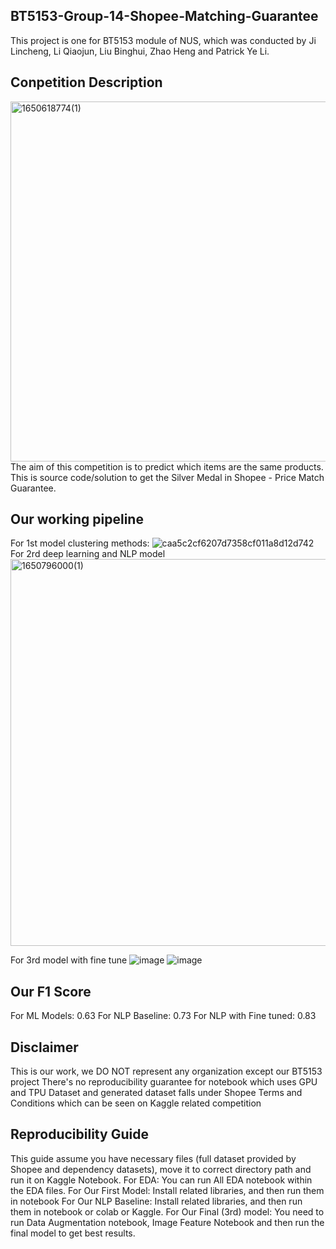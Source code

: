 ## BT5153-Group-14-Shopee-Matching-Guarantee
This project is one for BT5153 module of NUS, which was conducted by Ji Lincheng, Li Qiaojun, Liu Binghui, Zhao Heng and Patrick Ye Li.

## Conpetition Description
<img width="576" alt="1650618774(1)" src="https://user-images.githubusercontent.com/92854200/164675738-926038bf-0624-4e0b-877a-81d16af04982.png">
The aim of this competition is to predict which items are the same products. This is source code/solution to get the Silver Medal in Shopee - Price Match Guarantee.

## Our working pipeline
For 1st model clustering methods:
![caa5c2cf6207d7358cf011a8d12d742](https://user-images.githubusercontent.com/92854200/164971975-bc218c4d-c0b3-49d5-8729-3676ae7eb6f5.png)
For 2rd deep learning and NLP model
<img width="619" alt="1650796000(1)" src="https://user-images.githubusercontent.com/92854200/164972068-7f87082f-6b59-491f-a318-9fbe361c73f8.png">

For 3rd model with fine tune
![image](https://user-images.githubusercontent.com/92854200/164682981-8716b678-9693-416a-b93e-3a3ada0ea8dd.png)
![image](https://user-images.githubusercontent.com/92854200/164682961-73d9e0e9-3ce4-4bef-ac1d-54e49d8719ed.png)

## Our F1 Score
For ML Models: 0.63
For NLP Baseline: 0.73
For NLP with Fine tuned: 0.83

## Disclaimer
This is our work, we DO NOT represent any organization except our BT5153 project
There's no reproducibility guarantee for notebook which uses GPU and TPU
Dataset and generated dataset falls under Shopee Terms and Conditions which can be seen on Kaggle related competition

## Reproducibility Guide
This guide assume you have necessary files (full dataset provided by Shopee and dependency datasets), move it to correct directory path and run it on Kaggle Notebook.
For EDA: You can run All EDA notebook within the EDA files.
For Our First Model: Install related libraries, and then run them in notebook
For Our NLP Baseline: Install related libraries, and then run them in notebook or colab or Kaggle.
For Our Final (3rd) model: You need to run Data Augmentation notebook, Image Feature Notebook and then run the final model to get best results.
